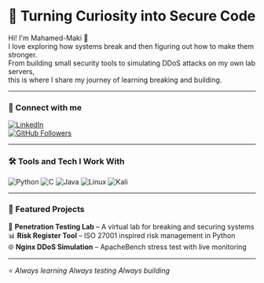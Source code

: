 # 🔐 Turning Curiosity into Secure Code  

Hi! I'm Mahamed-Maki 👋  
I love exploring how systems break and then figuring out how to make them stronger.  
From building small security tools to simulating DDoS attacks on my own lab servers,  
this is where I share my journey of learning breaking and building.  

---

### 🔗 Connect with me  
[![LinkedIn](https://img.shields.io/badge/LinkedIn-Connect-blue?style=for-the-badge&logo=linkedin)](https://www.linkedin.com/in/mahamed-maki-saine-9930762b2/)  
[![GitHub Followers](https://img.shields.io/github/followers/MakiSaine?label=Follow&style=for-the-badge)](https://github.com/MakiSaine)

---

### 🛠️ Tools and Tech I Work With  
![Python](https://img.shields.io/badge/Python-3776AB?style=for-the-badge&logo=python&logoColor=white)
![C](https://img.shields.io/badge/C-A8B9CC?style=for-the-badge&logo=c&logoColor=white)
![Java](https://img.shields.io/badge/Java-ED8B00?style=for-the-badge&logo=openjdk&logoColor=white)
![Linux](https://img.shields.io/badge/Linux-FCC624?style=for-the-badge&logo=linux&logoColor=black)
![Kali](https://img.shields.io/badge/Kali%20Linux-557C94?style=for-the-badge&logo=kalilinux&logoColor=white)

---

### 🚀 Featured Projects  
🔐 **Penetration Testing Lab** – A virtual lab for breaking and securing systems  
📊 **Risk Register Tool** – ISO 27001 inspired risk management in Python  
🌐 **Nginx DDoS Simulation** – ApacheBench stress test with live monitoring  

---

⭐️ *Always learning Always testing Always building*

